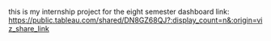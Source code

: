 this is my internship project for the eight semester
dashboard link: https://public.tableau.com/shared/DN8GZ68QJ?:display_count=n&:origin=viz_share_link
